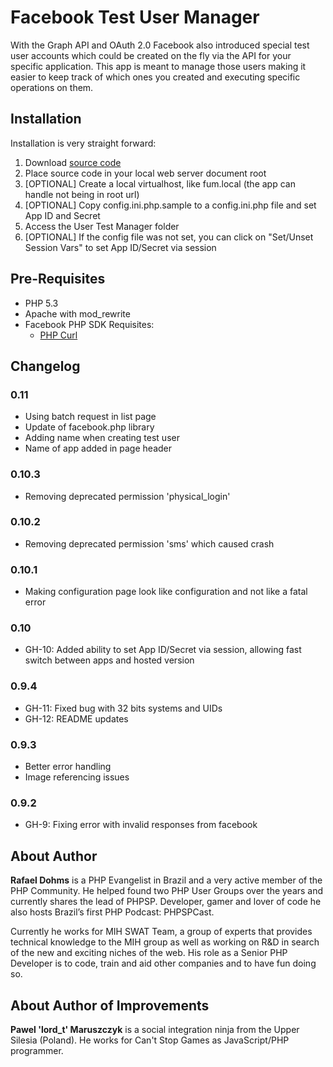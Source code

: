 # Facebook Test User Manager

With the Graph API and OAuth 2.0 Facebook also introduced special test user accounts which could be created on the fly via the API for your specific application. This app is meant to manage those users making it easier to keep track of which ones you created and executing specific operations on them.

## Installation

Installation is very straight forward:

1. Download [source code](https://github.com/rdohms/facebook-testuser-manager/archives/master)
2. Place source code in your local web server document root
3. [OPTIONAL] Create a local virtualhost, like fum.local (the app can handle not being in root url)
4. [OPTIONAL] Copy config.ini.php.sample to a config.ini.php file and set App ID and Secret
5. Access the User Test Manager folder
6. [OPTIONAL] If the config file was not set, you can click on "Set/Unset Session Vars" to set App ID/Secret via session

## Pre-Requisites

* PHP 5.3
* Apache with mod_rewrite
* Facebook PHP SDK Requisites:
    * [PHP Curl](http://php.net/manual/en/book.curl.php)

## Changelog

### 0.11
* Using batch request in list page
* Update of facebook.php library
* Adding name when creating test user
* Name of app added in page header

### 0.10.3
* Removing deprecated permission 'physical_login'

### 0.10.2
* Removing deprecated permission 'sms' which caused crash

### 0.10.1
* Making configuration page look like configuration and not like a fatal error

### 0.10
* GH-10: Added ability to set App ID/Secret via session, allowing fast switch between apps and hosted version

### 0.9.4
* GH-11: Fixed bug with 32 bits systems and UIDs
* GH-12: README updates

### 0.9.3
* Better error handling
* Image referencing issues

### 0.9.2
* GH-9: Fixing error with invalid responses from facebook

## About Author

**Rafael Dohms** is a PHP Evangelist in Brazil and a very active member of the PHP Community. He helped found two PHP User Groups over the years and currently shares the lead of PHPSP. Developer, gamer and lover of code he also hosts Brazil’s first PHP Podcast: PHPSPCast. 

Currently he works for MIH SWAT Team, a group of experts that provides technical knowledge to the MIH group as well as working on R&D in search of the new and exciting niches of the web. His role as a Senior PHP Developer is to code, train and aid other companies and to have fun doing so.

## About Author of Improvements

**Pawel 'lord_t' Maruszczyk** is a social integration ninja from the Upper Silesia (Poland). He works for Can't Stop Games as JavaScript/PHP programmer.
